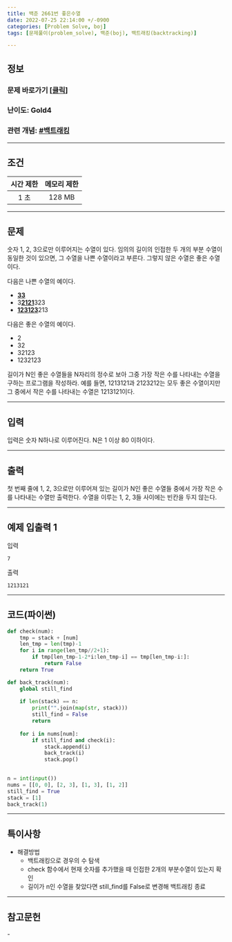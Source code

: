 ```yaml
---
title: 백준 2661번 좋은수열
date: 2022-07-25 22:14:00 +/-0900
categories: [Problem Solve, boj]
tags: [문제풀이(problem_solve), 백준(boj), 백트래킹(backtracking)]

---
```

## 정보
### 문제 바로가기 [[클릭](https://www.acmicpc.net/problem/2661)] 
### 난이도: Gold4
### 관련 개념: [#백트래킹](https://www.acmicpc.net/problemset?sort=ac_desc&algo=5)

---
## 조건

시간 제한|메모리 제한
:---:|:---:
1 초|128 MB

---
## 문제
숫자 1, 2, 3으로만 이루어지는 수열이 있다. 임의의 길이의 인접한 두 개의 부분 수열이 동일한 것이 있으면, 그 수열을 나쁜 수열이라고 부른다. 그렇지 않은 수열은 좋은 수열이다.

다음은 나쁜 수열의 예이다.

- <b><u>33</u></b>
- 3<b><u>2121</u></b>323
- <b><u>123123</u></b>213

다음은 좋은 수열의 예이다.

- 2
- 32
- 32123
- 1232123

길이가 N인 좋은 수열들을 N자리의 정수로 보아 그중 가장 작은 수를 나타내는 수열을 구하는 프로그램을 작성하라. 예를 들면, 1213121과 2123212는 모두 좋은 수열이지만 그 중에서 작은 수를 나타내는 수열은 1213121이다.

---
## 입력
입력은 숫자 N하나로 이루어진다. N은 1 이상 80 이하이다.

---
## 출력
첫 번째 줄에 1, 2, 3으로만 이루어져 있는 길이가 N인 좋은 수열들 중에서 가장 작은 수를 나타내는 수열만 출력한다. 수열을 이루는 1, 2, 3들 사이에는 빈칸을 두지 않는다.

---
## 예제 입출력 1
입력
```
7
```

출력
```
1213121
```

---
## 코드(파이썬)
```python
def check(num):
    tmp = stack + [num]
    len_tmp = len(tmp)-1
    for i in range(len_tmp//2+1):
        if tmp[len_tmp-1-2*i:len_tmp-i] == tmp[len_tmp-i:]:
            return False
    return True

def back_track(num):
    global still_find
    
    if len(stack) == n:
        print("".join(map(str, stack)))
        still_find = False
        return
    
    for i in nums[num]:
        if still_find and check(i):
            stack.append(i)
            back_track(i)
            stack.pop()

            
n = int(input())
nums = [[0, 0], [2, 3], [1, 3], [1, 2]]
still_find = True
stack = [1]
back_track(1)


```

---
## 특이사항
- 해결방법
  - 백트래킹으로 경우의 수 탐색
  - check 함수에서 현재 숫자를 추가했을 때 인접한 2개의 부분수열이 있는지 확인
  - 길이가 n인 수열을 찾았다면 still_find를 False로 변경해 백트래킹 종료

---
## 참고문헌
\-

